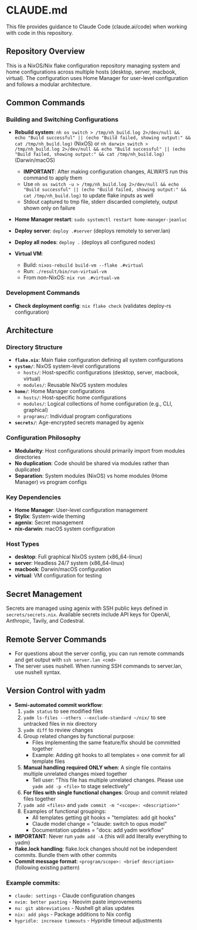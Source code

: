 # CLAUDE.md

This file provides guidance to Claude Code (claude.ai/code) when working with code in this repository.

## Repository Overview

This is a NixOS/Nix flake configuration repository managing system and home configurations across multiple hosts (desktop, server, macbook, virtual). The configuration uses Home Manager for user-level configuration and follows a modular architecture.

## Common Commands

### Building and Switching Configurations

- **Rebuild system**: `nh os switch > /tmp/nh_build.log 2>/dev/null && echo "Build successful" || (echo "Build failed, showing output:" && cat /tmp/nh_build.log)` (NixOS) or `nh darwin switch > /tmp/nh_build.log 2>/dev/null && echo "Build successful" || (echo "Build failed, showing output:" && cat /tmp/nh_build.log)` (Darwin/macOS)
  - **IMPORTANT**: After making configuration changes, ALWAYS run this command to apply them
  - Use `nh os switch -u > /tmp/nh_build.log 2>/dev/null && echo "Build successful" || (echo "Build failed, showing output:" && cat /tmp/nh_build.log)` to update flake inputs as well
  - Stdout captured to tmp file, stderr discarded completely, output shown only on failure

- **Home Manager restart**: `sudo systemctl restart home-manager-jeanluc`

- **Deploy server**: `deploy .#server` (deploys remotely to server.lan)

- **Deploy all nodes**: `deploy .` (deploys all configured nodes)

- **Virtual VM**:

  - Build: `nixos-rebuild build-vm --flake .#virtual`
  - Run: `./result/bin/run-virtual-vm`
  - From non-NixOS: `nix run .#virtual-vm`

### Development Commands

- **Check deployment config**: `nix flake check` (validates deploy-rs configuration)

## Architecture

### Directory Structure

- **`flake.nix`**: Main flake configuration defining all system configurations
- **`system/`**: NixOS system-level configurations
  - `hosts/`: Host-specific configurations (desktop, server, macbook, virtual)
  - `modules/`: Reusable NixOS system modules
- **`home/`**: Home Manager configurations
  - `hosts/`: Host-specific home configurations
  - `modules/`: Logical collections of home configuration (e.g., CLI, graphical)
  - `programs/`: Individual program configurations
- **`secrets/`**: Age-encrypted secrets managed by agenix

### Configuration Philosophy

- **Modularity**: Host configurations should primarily import from modules directories
- **No duplication**: Code should be shared via modules rather than duplicated
- **Separation**: System modules (NixOS) vs home modules (Home Manager) vs program configs

### Key Dependencies

- **Home Manager**: User-level configuration management
- **Stylix**: System-wide theming
- **agenix**: Secret management
- **nix-darwin**: macOS system configuration

### Host Types

- **desktop**: Full graphical NixOS system (x86_64-linux)
- **server**: Headless 24/7 system (x86_64-linux)
- **macbook**: Darwin/macOS configuration
- **virtual**: VM configuration for testing

## Secret Management

Secrets are managed using agenix with SSH public keys defined in `secrets/secrets.nix`. Available secrets include API keys for OpenAI, Anthropic, Tavily, and Codestral.

## Remote Server Commands

- For questions about the server config, you can run remote commands and get output with `ssh server.lan <cmd>`
- The server uses nushell. When running SSH commands to server.lan, use nushell syntax.

## Version Control with yadm

- **Semi-automated commit workflow**: 
  1. `yadm status` to see modified files
  2. `yadm ls-files --others --exclude-standard ~/nix/` to see untracked files in nix directory  
  3. `yadm diff` to review changes
  4. Group related changes by functional purpose:
     - Files implementing the same feature/fix should be committed together
     - Example: Adding git hooks to all templates = one commit for all template files
  5. **Manual handling required ONLY when**: A single file contains multiple unrelated changes mixed together
     - Tell user: "This file has multiple unrelated changes. Please use `yadm add -p <file>` to stage selectively"
  6. **For files with single functional changes**: Group and commit related files together
  7. `yadm add <files>` and `yadm commit -m "<scope>: <description>"`
  8. Examples of functional groupings:
     - All templates getting git hooks = "templates: add git hooks"
     - Claude model change = "claude: switch to opus model"
     - Documentation updates = "docs: add yadm workflow"
- **IMPORTANT**: Never run `yadm add -A` (this will add literally everything to yadm)
- **flake.lock handling**: flake.lock changes should not be independent commits. Bundle them with other commits
- **Commit message format**: `<program/scope>: <brief description>` (following existing pattern)

### Example commits:
- `claude: settings` - Claude configuration changes
- `nvim: better pasting` - Neovim paste improvements
- `nu: git abbreviations` - Nushell git alias updates
- `nix: add pkgs` - Package additions to Nix config
- `hypridle: increase timeouts` - Hypridle timeout adjustments
